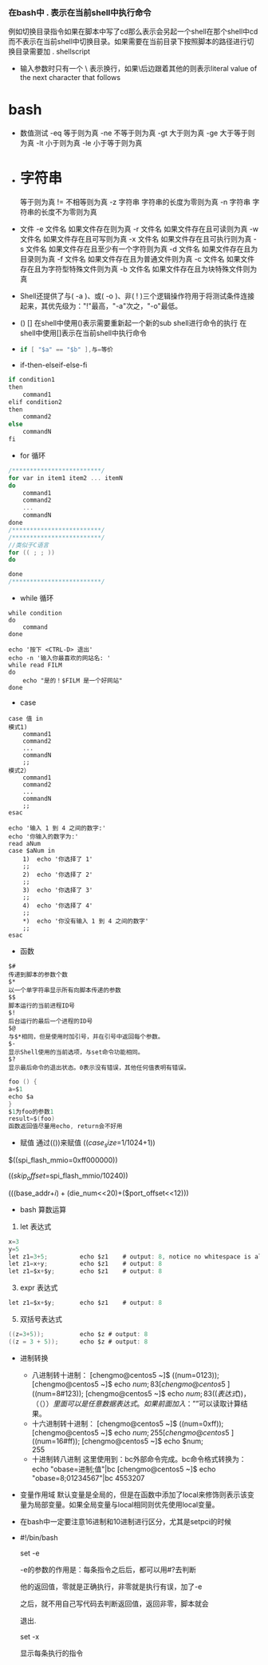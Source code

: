 ### 在bash中 . 表示在当前shell中执行命令
例如切换目录指令如果在脚本中写了cd那么表示会另起一个shell在那个shell中cd而不表示在当前shell中切换目录。如果需要在当前目录下按照脚本的路径进行切换目录需要加 . shellscript

- 输入参数时只有一个 \ 表示换行，如果\后边跟着其他的则表示literal value of the next character that follows

# bash 
- 数值测试
  -eq
  等于则为真
  -ne
  不等于则为真
  -gt
  大于则为真
  -ge
  大于等于则为真
  -lt
  小于则为真
  -le
  小于等于则为真

- 字符串
  =
  等于则为真
  !=
  不相等则为真
  -z 字符串
  字符串的长度为零则为真
  -n 字符串
  字符串的长度不为零则为真

- 文件
  -e 文件名
  如果文件存在则为真
  -r 文件名
  如果文件存在且可读则为真
  -w 文件名
  如果文件存在且可写则为真
  -x 文件名
  如果文件存在且可执行则为真
  -s 文件名
  如果文件存在且至少有一个字符则为真
  -d 文件名
  如果文件存在且为目录则为真
  -f 文件名
  如果文件存在且为普通文件则为真
  -c 文件名
  如果文件存在且为字符型特殊文件则为真
  -b 文件名
  如果文件存在且为块特殊文件则为真

- Shell还提供了与( -a )、或( -o )、非( ! )三个逻辑操作符用于将测试条件连接起来，其优先级为："!"最高，"-a"次之，"-o"最低。

- () []
在shell中使用()表示需要重新起一个新的sub shell进行命令的执行
在shell中使用[]表示在当前shell中执行命令

- ```cpp
  if [ "$a" == "$b" ],与=等价 
  ```

- if-then-elseif-else-fi
```c
if condition1
then
    command1
elif condition2 
then 
    command2
else
    commandN
fi
```

- for 循环

```c
/*************************/
for var in item1 item2 ... itemN
do
    command1
    command2
    ...
    commandN
done
/*************************/
/*************************/
//类似于C语言
for (( ; ; ))
do

done
/*************************/

```
- while 循环
```
while condition
do
    command
done
```
```
echo '按下 <CTRL-D> 退出'
echo -n '输入你最喜欢的网站名: '
while read FILM
do
    echo "是的！$FILM 是一个好网站"
done

```
- case
```
case 值 in
模式1)
    command1
    command2
    ...
    commandN
    ;;
模式2）
    command1
    command2
    ...
    commandN
    ;;
esac

```
```
echo '输入 1 到 4 之间的数字:'
echo '你输入的数字为:'
read aNum
case $aNum in
    1)  echo '你选择了 1'
    ;;
    2)  echo '你选择了 2'
    ;;
    3)  echo '你选择了 3'
    ;;
    4)  echo '你选择了 4'
    ;;
    *)  echo '你没有输入 1 到 4 之间的数字'
    ;;
esac

```
- 函数
```
$#
传递到脚本的参数个数
$*
以一个单字符串显示所有向脚本传递的参数
$$
脚本运行的当前进程ID号
$!
后台运行的最后一个进程的ID号
$@
与$*相同，但是使用时加引号，并在引号中返回每个参数。
$-
显示Shell使用的当前选项，与set命令功能相同。
$?
显示最后命令的退出状态。0表示没有错误，其他任何值表明有错误。
```
```c
foo () {
a=$1
echo $a
}
$1为foo的参数1
result=$(foo)
函数返回值尽量用echo, return会不好用
```
- 赋值
通过(())来赋值
$((case_size=$1/1024+1))

$((spi_flash_mmio=0xff000000))

$((skip_offset=$spi_flash_mmio/10240))

$((($base_addr+$i)+($die_num<<20)+($port_offset<<12)))

- bash 算数运算
1. let 表达式
```c
x=3
y=5
let z1=3+5;         echo $z1    # output: 8, notice no whitespace is allowed.
let z1=x+y;         echo $z1    # output: 8
let z1=$x+$y;       echo $z1    # output: 8
```
3. expr 表达式
```c
let z1=$x+$y;       echo $z1    # output: 8
```
5. 双括号表达式
```c
((z=3+5));          echo $z # output: 8
((z = 3 + 5));      echo $z # output: 8
```
- 进制转换
  - 八进制转十进制：
[chengmo@centos5 ~]$ ((num=0123));
[chengmo@centos5 ~]$ echo $num;
83
[chengmo@centos5 ~]$ ((num=8#123));
[chengmo@centos5 ~]$ echo $num;    
83
((表达式))，（（））里面可以是任意数据表达式。如果前面加入：”$”可以读取计算结果。
  - 十六进制转十进制：
[chengmo@centos5 ~]$ ((num=0xff)); 
[chengmo@centos5 ~]$ echo $num;    
255
[chengmo@centos5 ~]$ ((num=16#ff));
[chengmo@centos5 ~]$ echo $num;    
255
  - 十进制转八进制
这里使用到：bc外部命令完成。bc命令格式转换为：echo "obase=进制;值"|bc
[chengmo@centos5 ~]$ echo "obase=8;01234567"|bc
4553207

- 变量作用域
默认变量是全局的，但是在函数中添加了local来修饰则表示该变量为局部变量。如果全局变量与local相同则优先使用local变量。

- 在bash中一定要注意16进制和10进制进行区分，尤其是setpci的时候

- #!/bin/bash

  set -e 

  -e的参数的作用是：每条指令之后后，都可以用#?去判断

  他的返回值，零就是正确执行，非零就是执行有误，加了-e

  之后，就不用自己写代码去判断返回值，返回非零，脚本就会
  
  退出.
  
  set -x
  
  显示每条执行的指令